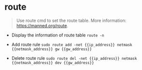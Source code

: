 # route
> Use route cmd to set the route table.
> More information: <https://manned.org/route>.

- Display the information of route table
`route -n`

- Add route rule
`sudo route add -net {{ip_address}} netmask {{netmask_address}} gw {{gw_address}}`

- Delete route rule
`sudo route del -net {{ip_address}} netmask {{netmask_address}} dev {{gw_address}}`

